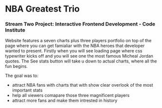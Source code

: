 # NBA Greatest Trio

### Stream Two Project: Interactive Frontend Development - Code Institute

Website features a seven charts plus three players portfolio on top of the page where you can
get famialiar with the NBA heroes that developer wanted to present.
Firstly when you will see loading page
where css typewriter kicks off and you will see one the most famous Micheal Jordan quotes.
The See stats button will take u down to actual charts, where all the fun begins.


The goal was to:
- attract NBA fans with charts that with show  clear overlook of the most important stats
- help all viewers comapare those three magnificent players  
- attract more fans and make them intrested in history 
